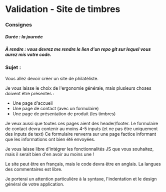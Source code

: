 # Validation - Site de timbres

### Consignes

##### Durée : la journée
##### À rendre : vous devrez me rendre le lien d'un repo git sur lequel vous aurez mis votre code.

### Sujet :

Vous allez devoir créer un site de philatéliste.

Je vous laisse le choix de l'ergonomie générale, mais plusieurs choses doivent être présentes :
- Une page d'accueil
- Une page de contact (avec un formulaire)
- Une page de présentation de produit (les timbres)

Je veux aussi que toutes ces pages aient des header/footer.
Le formulaire de contact devra contenir au moins 4-5 inputs (et ne pas être uniquement des inputs de text)
Ce formulaire renverra sur une page factice informant que les informations ont bien été envoyées.

Je vous laisse libre d'intégrer les fonctionnalités JS que vous souhaitez, mais il serait bien d'en avoir au moins une !

Le site peut être en français, mais le code devra être en anglais. La langues des commentaires est libre.

Je porterai un attention particulière à la syntaxe, l'indentation et le design général de votre application.
